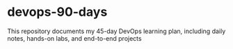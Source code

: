 # devops-90-days
This repository documents my 45-day DevOps learning plan, including daily notes, hands-on labs, and end-to-end projects
